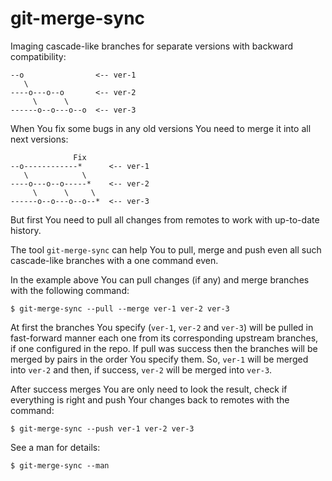 git-merge-sync
==============

Imaging cascade-like branches for separate versions with backward compatibility:

    --o                <-- ver-1
       \
    ----o---o--o       <-- ver-2
         \      \
    ------o--o---o--o  <-- ver-3

When You fix some bugs in any old versions You need to merge it into all next
versions:

                  Fix
    --o------------*      <-- ver-1
       \            \
    ----o---o--o-----*    <-- ver-2
         \      \     \
    ------o--o---o--o--*  <-- ver-3

But first You need to pull all changes from remotes to work with up-to-date
history.

The tool `git-merge-sync` can help You to pull, merge and push even all such
cascade-like branches with a one command even.

In the example above You can pull changes (if any) and merge branches with the
following command:

    $ git-merge-sync --pull --merge ver-1 ver-2 ver-3

At first the branches You specify (`ver-1`, `ver-2` and `ver-3`) will be pulled
in fast-forward manner each one from its corresponding upstream branches, if one
configured in the repo. If pull was success then the branches will be merged
by pairs in the order You specify them. So, `ver-1` will be merged into `ver-2`
and then, if success, `ver-2` will be merged into `ver-3`.

After success merges You are only need to look the result, check if everything
is right and push Your changes back to remotes with the command:

    $ git-merge-sync --push ver-1 ver-2 ver-3

See a man for details:

    $ git-merge-sync --man
